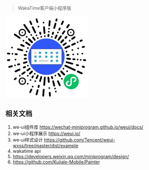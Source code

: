 > WakaTime客户端小程序版


![](./docs/qrcode.jpeg)

## 相关文档
1. we-ui组件库 https://wechat-miniprogram.github.io/weui/docs/
2. we-ui小程序展示 https://weui.io/
3. we-ui样式设计 https://github.com/Tencent/weui-wxss/tree/master/dist/example
4. wakatime api
5. https://developers.weixin.qq.com/miniprogram/design/
6. https://github.com/Kujiale-Mobile/Painter
